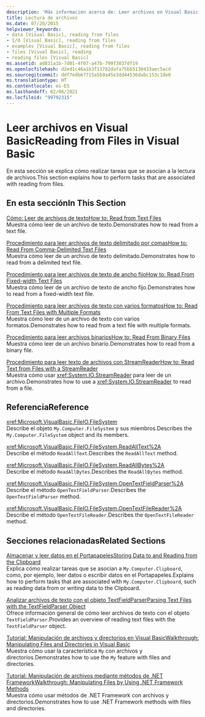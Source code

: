 ```yaml
---
description: 'Más información acerca de: Leer archivos en Visual Basic'
title: Lectura de archivos
ms.date: 07/20/2015
helpviewer_keywords:
- data [Visual Basic], reading from files
- I/O [Visual Basic], reading from files
- examples [Visual Basic], reading from files
- files [Visual Basic], reading
- reading files [Visual Basic]
ms.assetid: ad831a1b-7d01-4f07-a47b-799f3037df19
ms.openlocfilehash: d2ed1c46a1b3f11782dafa75bb5130433aec5acd
ms.sourcegitcommit: ddf7edb67715a5b9a45e3dd44536dabc153c1de0
ms.translationtype: HT
ms.contentlocale: es-ES
ms.lasthandoff: 02/06/2021
ms.locfileid: "99792315"
---
```

# <a name="reading-from-files-in-visual-basic"></a><span data-ttu-id="2247d-103">Leer archivos en Visual Basic</span><span class="sxs-lookup"><span data-stu-id="2247d-103">Reading from Files in Visual Basic</span></span>

<span data-ttu-id="2247d-104">En esta sección se explica cómo realizar tareas que se asocian a la lectura de archivos.</span><span class="sxs-lookup"><span data-stu-id="2247d-104">This section explains how to perform tasks that are associated with reading from files.</span></span>  
  
## <a name="in-this-section"></a><span data-ttu-id="2247d-105">En esta sección</span><span class="sxs-lookup"><span data-stu-id="2247d-105">In This Section</span></span>  

 [<span data-ttu-id="2247d-106">Cómo: Leer de archivos de texto</span><span class="sxs-lookup"><span data-stu-id="2247d-106">How to: Read from Text Files</span></span>](how-to-read-from-text-files.md)  
 <span data-ttu-id="2247d-107">Muestra cómo leer de un archivo de texto.</span><span class="sxs-lookup"><span data-stu-id="2247d-107">Demonstrates how to read from a text file.</span></span>  
  
 [<span data-ttu-id="2247d-108">Procedimiento para leer archivos de texto delimitado por comas</span><span class="sxs-lookup"><span data-stu-id="2247d-108">How to: Read From Comma-Delimited Text Files</span></span>](how-to-read-from-comma-delimited-text-files.md)  
 <span data-ttu-id="2247d-109">Muestra cómo leer de un archivo de texto delimitado.</span><span class="sxs-lookup"><span data-stu-id="2247d-109">Demonstrates how to read from a delimited text file.</span></span>  
  
 [<span data-ttu-id="2247d-110">Procedimiento para leer archivos de texto de ancho fijo</span><span class="sxs-lookup"><span data-stu-id="2247d-110">How to: Read From Fixed-width Text Files</span></span>](how-to-read-from-fixed-width-text-files.md)  
 <span data-ttu-id="2247d-111">Muestra cómo leer de un archivo de texto de ancho fijo.</span><span class="sxs-lookup"><span data-stu-id="2247d-111">Demonstrates how to read from a fixed-width text file.</span></span>  
  
 [<span data-ttu-id="2247d-112">Procedimiento para leer archivos de texto con varios formatos</span><span class="sxs-lookup"><span data-stu-id="2247d-112">How to: Read From Text Files with Multiple Formats</span></span>](how-to-read-from-text-files-with-multiple-formats.md)  
 <span data-ttu-id="2247d-113">Muestra cómo leer de un archivo de texto con varios formatos.</span><span class="sxs-lookup"><span data-stu-id="2247d-113">Demonstrates how to read from a text file with multiple formats.</span></span>  
  
 [<span data-ttu-id="2247d-114">Procedimiento para leer archivos binarios</span><span class="sxs-lookup"><span data-stu-id="2247d-114">How to: Read From Binary Files</span></span>](how-to-read-from-binary-files.md)  
 <span data-ttu-id="2247d-115">Muestra cómo leer de un archivo binario.</span><span class="sxs-lookup"><span data-stu-id="2247d-115">Demonstrates how to read from a binary file.</span></span>  
  
 [<span data-ttu-id="2247d-116">Procedimiento para leer texto de archivos con StreamReader</span><span class="sxs-lookup"><span data-stu-id="2247d-116">How to: Read Text from Files with a StreamReader</span></span>](how-to-read-text-from-files-with-a-streamreader.md)  
 <span data-ttu-id="2247d-117">Muestra cómo usar <xref:System.IO.StreamReader> para leer de un archivo.</span><span class="sxs-lookup"><span data-stu-id="2247d-117">Demonstrates how to use a <xref:System.IO.StreamReader> to read from a file.</span></span>  
  
## <a name="reference"></a><span data-ttu-id="2247d-118">Referencia</span><span class="sxs-lookup"><span data-stu-id="2247d-118">Reference</span></span>  

 <xref:Microsoft.VisualBasic.FileIO.FileSystem>  
 <span data-ttu-id="2247d-119">Describe el objeto `My.Computer.FileSystem` y sus miembros.</span><span class="sxs-lookup"><span data-stu-id="2247d-119">Describes the `My.Computer.FileSystem` object and its members.</span></span>  
  
 <xref:Microsoft.VisualBasic.FileIO.FileSystem.ReadAllText%2A>  
 <span data-ttu-id="2247d-120">Describe el método `ReadAllText`.</span><span class="sxs-lookup"><span data-stu-id="2247d-120">Describes the `ReadAllText` method.</span></span>  
  
 <xref:Microsoft.VisualBasic.FileIO.FileSystem.ReadAllBytes%2A>  
 <span data-ttu-id="2247d-121">Describe el método `ReadAllBytes`.</span><span class="sxs-lookup"><span data-stu-id="2247d-121">Describes the `ReadAllBytes` method.</span></span>  
  
 <xref:Microsoft.VisualBasic.FileIO.FileSystem.OpenTextFieldParser%2A>  
 <span data-ttu-id="2247d-122">Describe el método `OpenTextFieldParser`.</span><span class="sxs-lookup"><span data-stu-id="2247d-122">Describes the `OpenTextFieldParser` method.</span></span>  
  
 <xref:Microsoft.VisualBasic.FileIO.FileSystem.OpenTextFileReader%2A>  
 <span data-ttu-id="2247d-123">Describe el método `OpenTextFileReader`.</span><span class="sxs-lookup"><span data-stu-id="2247d-123">Describes the `OpenTextFileReader` method.</span></span>  
  
## <a name="related-sections"></a><span data-ttu-id="2247d-124">Secciones relacionadas</span><span class="sxs-lookup"><span data-stu-id="2247d-124">Related Sections</span></span>  

 [<span data-ttu-id="2247d-125">Almacenar y leer datos en el Portapapeles</span><span class="sxs-lookup"><span data-stu-id="2247d-125">Storing Data to and Reading from the Clipboard</span></span>](../computer-resources/storing-data-to-and-reading-from-the-clipboard.md)  
 <span data-ttu-id="2247d-126">Explica cómo realizar tareas que se asocian a `My.Computer.Clipboard`, como, por ejemplo, leer datos o escribir datos en el Portapapeles.</span><span class="sxs-lookup"><span data-stu-id="2247d-126">Explains how to perform tasks that are associated with `My.Computer.Clipboard`, such as reading data from or writing data to the Clipboard.</span></span>  
  
 [<span data-ttu-id="2247d-127">Analizar archivos de texto con el objeto TextFieldParser</span><span class="sxs-lookup"><span data-stu-id="2247d-127">Parsing Text Files with the TextFieldParser Object</span></span>](parsing-text-files-with-the-textfieldparser-object.md)  
 <span data-ttu-id="2247d-128">Ofrece información general de cómo leer archivos de texto con el objeto `TextFieldParser`.</span><span class="sxs-lookup"><span data-stu-id="2247d-128">Provides an overview of reading text files with the `TextFieldParser` object.</span></span>  
  
 [<span data-ttu-id="2247d-129">Tutorial: Manipulación de archivos y directorios en Visual Basic</span><span class="sxs-lookup"><span data-stu-id="2247d-129">Walkthrough: Manipulating Files and Directories in Visual Basic</span></span>](walkthrough-manipulating-files-and-directories.md)  
 <span data-ttu-id="2247d-130">Muestra cómo usar la característica `My` con archivos y directorios.</span><span class="sxs-lookup"><span data-stu-id="2247d-130">Demonstrates how to use the `My` feature with files and directories.</span></span>  
  
 [<span data-ttu-id="2247d-131">Tutorial: Manipulación de archivos mediante métodos de .NET Framework</span><span class="sxs-lookup"><span data-stu-id="2247d-131">Walkthrough: Manipulating Files by Using .NET Framework Methods</span></span>](walkthrough-manipulating-files-by-using-net-framework-methods.md)  
 <span data-ttu-id="2247d-132">Muestra cómo usar métodos de .NET Framework con archivos y directorios.</span><span class="sxs-lookup"><span data-stu-id="2247d-132">Demonstrates how to use .NET Framework methods with files and directories.</span></span>
